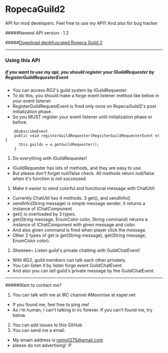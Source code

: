 RopecaGuild2
============

API for mod developers. Feel free to use my API!!
And also for bug tracker

#####Newest API version : 1.2

#####[Download deobfuscated Ropeca Guild 2](https://mods.io/mods/1062-ropeca-guild-2-deobfuscated)


***

### Using this API

##### if you want to use my api, you should register your IGuildRequester by RegisterGuildRequesterEvent

 * You can access RG2's guild system by IGuildRequester. 
 * To do this, you should make a forge event listener method like below in your event listener
 * RegisterGuildRequestEvent is fired only once on RopecaGuild2's post initialization phase. 
 * So you MUST register your event listener until initialization phase or before.
```
    @SubscribeEvent 
    public void registerGuildRequester(RegisterGuildRequesterEvent e) {
      this.guilds = e.getGuildRequester();
    }
```

1. Do everything with IGuildRequester!
 * IGuildRequester has lots of methods, and they are easy to use.
 * But please don't forget null/false check. All methods return null/false when it's function is not successed.

1. Make it easier to send colorful and functional message with ChatUtil!
 * Currently ChatUtil has 4 methods. 3 get(), and sendInfo()
 * sendInfo(String message) is simple message sender. it returns a instance of IChatComponent
 * get() is overloaded by 3 types.
 * get(String message, EnumColor color, String command) returns a instance of IChatComponent with given message and color.
 * And also given command is fired when player click the message.
 * Other 2 types of get is get(String message), get(String message, EnumColor color). 

1. Sheeeee~ Listen guild's private chatting with GuildChatEvent!
 * With RG2, guild members can talk each other privately.
 * You can listen it by listen forge event GuildChatEvent.
 * And also you can tell guild's private message by fire GuildChatEvent.

***

#####Want to contact me? 

1. You can talk with me at IRC channel #Moonrise at esper.net
 * If you found me, feel free to ping me!
 * As i'm human, I can't talking in irc forever. If you can't found me, try below.
2. You can add issues to this GitHub
3. You can send me a email.
 * My emain address is nemo1275@gmail.com
 * please do not advertising! :P
